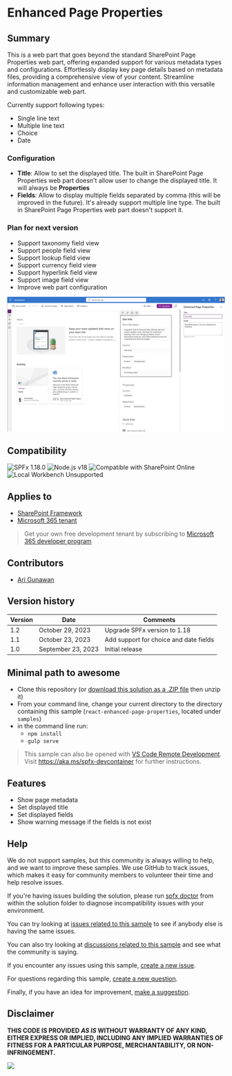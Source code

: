 # Enhanced Page Properties

## Summary

This is a web part that goes beyond the standard SharePoint Page Properties web part, offering expanded support for various metadata types and configurations. Effortlessly display key page details based on metadata files, providing a comprehensive view of your content. Streamline information management and enhance user interaction with this versatile and customizable web part.

Currently support following types:

- Single line text
- Multiple line text
- Choice
- Date

### Configuration

- **Title**: Allow to set the displayed title. The built in SharePoint Page Properties web part doesn't allow user to change the displayed title. It will always be **Properties**
- **Fields**: Allow to display multiple fields separated by comma (this will be improved in the future). It's already support multiple line type. The built in SharePoint Page Properties web part doesn't support it.

### Plan for next version

- Support taxonomy field view
- Support people field view
- Support lookup field view
- Support currency field view
- Support hyperlink field view
- Support image field view
- Improve web part configuration

![Web part](assets/app.png)

## Compatibility

![SPFx 1.18.0](https://img.shields.io/badge/SPFx-1.18.0-green.svg)
![Node.js v18](https://img.shields.io/badge/Node.js-v18-green.svg)
![Compatible with SharePoint Online](https://img.shields.io/badge/SharePoint%20Online-Compatible-green.svg)
![Local Workbench Unsupported](https://img.shields.io/badge/Local%20Workbench-Unsupported-red.svg "Local workbench is no longer available as of SPFx 1.13 and above")

## Applies to

- [SharePoint Framework](https://docs.microsoft.com/sharepoint/dev/spfx/sharepoint-framework-overview)
- [Microsoft 365 tenant](https://docs.microsoft.com/sharepoint/dev/spfx/set-up-your-development-environment)

> Get your own free development tenant by subscribing to [Microsoft 365 developer program](https://aka.ms/m365/devprogram)

## Contributors

- [Ari Gunawan](https://github.com/AriGunawan)

## Version history

Version|Date|Comments
-------|----|--------
1.2|October 29, 2023|Upgrade SPFx version to 1.18
1.1|October 23, 2023|Add support for choice and date fields
1.0|September 23, 2023|Initial release

## Minimal path to awesome

- Clone this repository (or [download this solution as a .ZIP file](https://pnp.github.io/download-partial/?url=https://github.com/pnp/sp-dev-fx-webparts/tree/main/samples/react-enhanced-page-properties) then unzip it)
- From your command line, change your current directory to the directory containing this sample (`react-enhanced-page-properties`, located under `samples`)
- in the command line run:
  - `npm install`
  - `gulp serve`

> This sample can also be opened with [VS Code Remote Development](https://code.visualstudio.com/docs/remote/remote-overview). Visit <https://aka.ms/spfx-devcontainer> for further instructions.

## Features

- Show page metadata
- Set displayed title
- Set displayed fields
- Show warning message if the fields is not exist

## Help

We do not support samples, but this community is always willing to help, and we want to improve these samples. We use GitHub to track issues, which makes it easy for  community members to volunteer their time and help resolve issues.

If you're having issues building the solution, please run [spfx doctor](https://pnp.github.io/cli-microsoft365/cmd/spfx/spfx-doctor/) from within the solution folder to diagnose incompatibility issues with your environment.

You can try looking at [issues related to this sample](https://github.com/pnp/sp-dev-fx-webparts/issues?q=label%3A%22sample%3A%20react-enhanced-page-properties%22) to see if anybody else is having the same issues.

You can also try looking at [discussions related to this sample](https://github.com/pnp/sp-dev-fx-webparts/discussions?discussions_q=react-enhanced-page-properties) and see what the community is saying.

If you encounter any issues using this sample, [create a new issue](https://github.com/pnp/sp-dev-fx-webparts/issues/new?assignees=&labels=Needs%3A+Triage+%3Amag%3A%2Ctype%3Abug-suspected%2Csample%3A%20react-enhanced-page-properties&template=bug-report.yml&sample=react-enhanced-page-properties&authors=@AriGunawan&title=react-enhanced-page-properties%20-%20).

For questions regarding this sample, [create a new question](https://github.com/pnp/sp-dev-fx-webparts/issues/new?assignees=&labels=Needs%3A+Triage+%3Amag%3A%2Ctype%3Aquestion%2Csample%3A%20react-enhanced-page-properties&template=question.yml&sample=react-enhanced-page-properties&authors=@AriGunawan&title=react-enhanced-page-properties%20-%20).

Finally, if you have an idea for improvement, [make a suggestion](https://github.com/pnp/sp-dev-fx-webparts/issues/new?assignees=&labels=Needs%3A+Triage+%3Amag%3A%2Ctype%3Aenhancement%2Csample%3A%20react-enhanced-page-properties&template=suggestion.yml&sample=react-enhanced-page-properties&authors=@AriGunawan&title=react-enhanced-page-properties%20-%20).

## Disclaimer

**THIS CODE IS PROVIDED *AS IS* WITHOUT WARRANTY OF ANY KIND, EITHER EXPRESS OR IMPLIED, INCLUDING ANY IMPLIED WARRANTIES OF FITNESS FOR A PARTICULAR PURPOSE, MERCHANTABILITY, OR NON-INFRINGEMENT.**

<img src="https://m365-visitor-stats.azurewebsites.net/sp-dev-fx-webparts/samples/react-enhanced-page-properties" />
